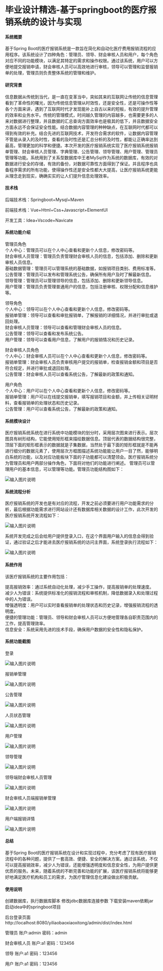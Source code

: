 # 毕业设计精选-基于springboot的医疗报销系统的设计与实现

#### 系统概要

基于Spring Boot的医疗报销系统是一款旨在简化和自动化医疗费用报销流程的应用程序。该系统设计了四种角色：管理员、领导、财会审核人员和用户，每个角色对应不同的功能模块，以满足其特定的需求和操作权限。通过该系统，用户可以方便地提交报销申请，财会审核人员可以高效地进行审核，领导可以管理和监督报销单的处理，管理员则负责整体系统的管理和维护。

#### 研究背景

信息数据从传统到当代，是一直在变革当中，突如其来的互联网让传统的信息管理看到了革命性的曙光，因为传统信息管理从时效性，还是安全性，还是可操作性等各个方面来讲，遇到了互联网时代才发现能补上自古以来的短板，有效的提升管理的效率和业务水平。传统的管理模式，时间越久管理的内容越多，也需要更多的人来对数据进行整理，并且数据的汇总查询方面效率也是极其的低下，并且数据安全方面永远不会保证安全性能。结合数据内容管理的种种缺点，在互联网时代都可以得到有效的补充。结合先进的互联网技术，开发符合需求的软件，让数据内容管理不管是从录入的及时性，查看的及时性还是汇总分析的及时性，都能让正确率达到最高，管理更加的科学和便捷。本次开发的医疗报销系统实现了医疗报销系统报销单管理、财会审核人员管理、字典管理、公告管理、领导管理、用户管理、管理员管理等功能。系统用到了关系型数据库中王者MySql作为系统的数据库，有效的对数据进行安全的存储，有效的备份，对数据可靠性方面得到了保证。并且程序也具备程序需求的所有功能，使得操作性还是安全性都大大提高，让医疗报销系统更能从理念走到现实，确确实实的让人们提升信息处理效率。

#### 技术栈

后端技术栈：Springboot+Mysql+Maven

前端技术栈：Vue+Html+Css+Javascript+ElementUI

开发工具：Idea+Vscode+Navicate

#### 系统功能介绍

管理员角色  
个人中心：管理员可以在个人中心查看和更新个人信息，修改密码等。  
财会审核人员管理：管理员负责管理财会审核人员的信息，包括添加、删除和更新审核人员信息。  
基础数据管理：管理员可以管理系统的基础数据，如报销项目类别、费用标准等。   
公告管理：管理员可以发布和管理系统公告，确保所有用户及时了解最新信息。   
领导管理：管理员可以管理领导的信息，包括添加、删除和更新领导信息。  
用户管理：管理员负责管理普通用户的信息，包括注册审核、权限分配和信息维护等。  

领导角色  
个人中心：领导可以在个人中心查看和更新个人信息，修改密码等。  
报销单管理：领导可以查看和审批报销单，了解报销的详细情况，并进行审批或退回处理。  
财会审核人员管理：领导可以查看和管理财会审核人员的信息。  
公告管理：领导可以查看和发布系统公告。  
用户管理：领导可以查看用户信息，了解用户的报销情况和历史记录。  

财会审核人员角色  
个人中心：财会审核人员可以在个人中心查看和更新个人信息，修改密码等。  
报销单管理：财会审核人员负责审核用户提交的报销单，检查报销金额和项目是否符合规定，并进行审批或退回处理。  
公告管理：财会审核人员可以查看系统公告，了解最新的政策和通知。  

用户角色  
个人中心：用户可以在个人中心查看和更新个人信息，修改密码等。  
报销单管理：用户可以在线提交报销单，填写报销项目和金额，并上传相关证明材料，查看报销单的处理状态和历史记录。  
公告管理：用户可以查看系统公告，了解最新的政策和通知。  

#### 系统模块设计

医疗报销系统系统在进行系统中功能模块的划分时，采用层次图来进行表示。层次图具有树形结构，它能使用矩形框来描绘数据信息。顶层代表的数据结构很完整，顶层下面的矩形框表示的数据就是子集数据，当然处于最下面的矩形框就是不能再进行细分的数据元素了，使用层次方框图描述系统功能能让用户一目了然，能够明白系统的功能，以及对应功能板块下面的子功能都可以清楚领会。医疗报销系统分为管理员和用户两部分操作角色，下面将对他们的功能进行阐述。
管理员可以管理用户的基本信息，可以管理等功能。管理员功能结构图如下：

![输入图片说明](images/041022b2e53973b33e264ce7cd75771.png)

#### 系统流程分析

医疗报销系统的开发也是有对应的流程，开发之前必须要进行用户功能需求的分析，最后根据功能需求进行网站设计还有数据库相关数据的设计工作，此次开发的医疗报销系统开发流程如下：

![输入图片说明](images/f781712f2fb5b83ca5c0b36edf03888.png)

系统开发完成之后会给用户提供登录入口，在这个界面用户输入的信息会得到验证，通过验证之后才能进去医疗报销系统的访问主界面，系统登录执行流程如下：

![输入图片说明](images/09671794e4a61168adec8409fd3b720.png)

#### 系统作用

该医疗报销系统的主要作用包括：

提高报销效率：通过系统自动化处理，减少手工操作，提高报销单的处理速度。  
减少人为错误：系统提供标准化的报销流程和审核机制，降低数据录入和处理过程中的人为错误。  
增强透明度：用户可以实时查看报销单的处理状态和历史记录，增强报销流程的透明度。  
便捷的管理功能：管理员、领导和财会审核人员可以方便地管理各自职责范围内的工作，提高管理效率。  
信息安全：系统采用先进的技术手段，确保用户数据的安全性和隐私保护。  

#### 系统功能截图

登录

![输入图片说明](images/18f13e238db41b9da1561493bf3913a.png)

报销单管理

![输入图片说明](images/6bfabebd1e50b405962ca9a6fefebc4.png)

公告管理

![输入图片说明](images/f06e02dfd5d11da5955755ffa48d34e.png)

人员状态管理

![输入图片说明](images/01e45f4a3c7e13e247557320fdf04fc.png)

用户管理

![输入图片说明](images/07f8584136044af573675a87ca6048e.png)

领导管理

![输入图片说明](images/45f6c694c7fb4012b8b0b306733e1bb.png)

领导端财会审核人员管理

![输入图片说明](images/4d8d02d9b57b64a8e11eed21256cdce.png)

财会审核人员端报销单管理

![输入图片说明](images/c749aa942d7ae96a159e1c38bdaaa08.png)

用户端报销详情

![输入图片说明](images/5f61cdd81687357f6ad73669218c1aa.png)

#### 总结

基于Spring Boot的医疗报销系统在设计和实现过程中，充分考虑了现有医疗报销流程中的各种问题，提供了一套高效、便捷、安全的解决方案。通过该系统，不仅可以提高报销效率，减少人为错误，还能增强透明度和信息安全性，为用户提供更优质的服务。未来，随着系统的不断完善和功能的扩展，该医疗报销系统将能够更好地满足医疗机构和员工的需求，为医疗管理信息化建设做出积极贡献。

#### 使用说明

创建数据库，执行数据库脚本 修改jdbc数据库连接参数 下载安装maven依赖jar 启动idea中的springboot项目

后台登录页面
http://localhost:8080/yiliaobaoxiaoxitong/admin/dist/index.html

管理员				账户:admin 		密码：admin

财会审核人员				账户:a1 		密码：123456

领导				账户:a1 		密码：123456

用户				账户:a1 		密码：123456
